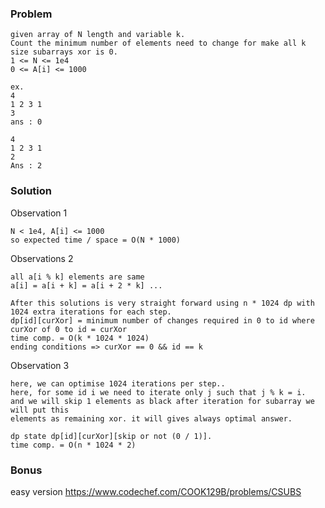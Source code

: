 ### Problem
```
given array of N length and variable k.
Count the minimum number of elements need to change for make all k size subarrays xor is 0. 
1 <= N <= 1e4
0 <= A[i] <= 1000

ex.
4
1 2 3 1
3
ans : 0

4
1 2 3 1
2 
Ans : 2
```

### Solution

Observation 1
```
N < 1e4, A[i] <= 1000
so expected time / space = O(N * 1000)
```
Observations 2
```
all a[i % k] elements are same 
a[i] = a[i + k] = a[i + 2 * k] ...

After this solutions is very straight forward using n * 1024 dp with 1024 extra iterations for each step.
dp[id][curXor] = minimum number of changes required in 0 to id where curXor of 0 to id = curXor
time comp. = O(k * 1024 * 1024)
ending conditions => curXor == 0 && id == k
```
Observation 3
```
here, we can optimise 1024 iterations per step..
here, for some id i we need to iterate only j such that j % k = i.
and we will skip 1 elements as black after iteration for subarray we will put this 
elements as remaining xor. it will gives always optimal answer.

dp state dp[id][curXor][skip or not (0 / 1)].
time comp. = O(n * 1024 * 2)
```

### Bonus
easy version https://www.codechef.com/COOK129B/problems/CSUBS
